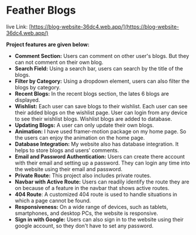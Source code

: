 # Feather Blogs


live Link: [https://blog-website-36dc4.web.app/](https://blog-website-36dc4.web.app/)


**Project features are given below:** 

- **Comment Section:** Users can comment on other user's blogs. But they can not comment on their own blog.
- **Search Field:** Using a search bar, users can search by the title of the blogs.
- **Filter by Category:** Using a dropdown element, users can also filter the blogs by category.
- **Recent Blogs:** In the recent blogs section, the lates 6 blogs are displayed.
- **Wishlist:** Each user can save blogs to their wishlist. Each user can see their added blogs on the wishlist page. User can login from any device to see their wishlist blogs. Wishlist blogs are added to database.
- **Updating Blogs:** A user can only update their own blogs.
- **Animation:** I have used framer-motion package on my home page. So the users can enjoy the animation on the home page.
- **Database Integration:** My website also has database integration. It helps to store blogs and users' comments. 
- **Email and Password Authentication:** Users can create there account with their email and setting up a password. They can login any time into the website using their email and password.
- **Private Route:** This project also includes private routes. 
- **Navbar with Active Route:** Users can readily identify the route they are on because of a feature in the navbar that shows active routes.
- **404 Route**: A customized 404 route is used to handle situations in which a page cannot be found.
- **Responsiveness:** On a wide range of devices, such as tablets, smartphones, and desktop PCs, the website is responsive.
- **Sign in with Google:** Users can also sign in to the website using their google account, so they don't have to set any password.